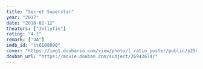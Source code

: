 ```yaml
---
title: "Secret Superstar"
year: "2017"
date: "2018-02-12"
theaters: ["Jellyfin"]
rating: "4-t"
remark: ["UA"]
imdb_id: "tt6108090"
cover: "https://img1.doubanio.com/view/photo/l_ratio_poster/public/p2508925590.jpg"
douban_url: "https://movie.douban.com/subject/26942674/"
---
```

